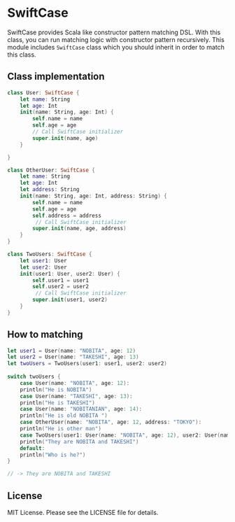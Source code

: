 SwiftCase
===

SwiftCase provides Scala like constructor pattern matching DSL. With this class, you can run matching logic with constructor pattern recursively. This module includes `SwiftCase` class which you should inherit in order to match this class.

## Class implementation

```swift
class User: SwiftCase {
    let name: String
    let age: Int
    init(name: String, age: Int) {
        self.name = name
        self.age = age
        // Call SwiftCase initializer
        super.init(name, age)
    }

}

class OtherUser: SwiftCase {
    let name: String
    let age: Int
    let address: String
    init(name: String, age: Int, address: String) {
        self.name = name
        self.age = age
        self.address = address
         // Call SwiftCase initializer
        super.init(name, age, address)
    }
}

class TwoUsers: SwiftCase {
    let user1: User
    let user2: User
    init(user1: User, user2: User) {
        self.user1 = user1
        self.user2 = user2
         // Call SwiftCase initializer
        super.init(user1, user2)
    }
}
```

## How to matching

```swift
let user1 = User(name: "NOBITA", age: 12)
let user2 = User(name: "TAKESHI", age: 13)
let twoUsers = TwoUsers(user1: user1, user2: user2)
        
switch twoUsers {
    case User(name: "NOBITA", age: 12):
    println("He is NOBITA")
    case User(name: "TAKESHI", age: 13):
    println("He is TAKESHI")
    case User(name: "NOBITANIAN", age: 14):
    println("He is old NOBITA ")
	case OtherUser(name: "NOBITA", age: 12, address: "TOKYO"):
    println("He is other man")
    case TwoUsers(user1: User(name: "NOBITA", age: 12), user2: User(name: "TAKESHI", age: 13)):
    println("They are NOBITA and TAKESHI")
    default:
	println("Who is he?")
}

// -> They are NOBITA and TAKESHI
```


## License

MIT License. Please see the LICENSE file for details.
